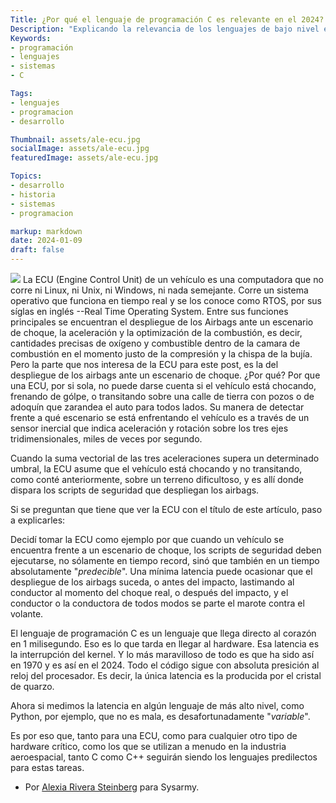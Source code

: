 ```yaml
---
Title: ¿Por qué el lenguaje de programación C es relevante en el 2024? ... Y lo seguirá siendo.
Description: "Explicando la relevancia de los lenguajes de bajo nivel en el mundo actual"
Keywords:
- programación
- lenguajes
- sistemas
- C

Tags:
- lenguajes
- programacion
- desarrollo

Thumbnail: assets/ale-ecu.jpg
socialImage: assets/ale-ecu.jpg
featuredImage: assets/ale-ecu.jpg

Topics:
- desarrollo
- historia
- sistemas
- programacion

markup: markdown
date: 2024-01-09
draft: false
---
```

![](assets/ale-ecu.jpg)
La ECU (Engine Control Unit) de un vehículo es una computadora que no corre ni Linux, ni Unix, ni Windows, ni nada semejante. Corre un sistema operativo que funciona en tiempo real y se los conoce como RTOS, por sus síglas en inglés --Real Time Operating System. 
Entre sus funciones principales se encuentran el despliegue de los Airbags ante un escenario de choque, la aceleración y la optimización de la combustión, es decir, cantidades precisas de oxígeno y combustible dentro de la camara de combustión en el momento justo de la compresión y la chispa de la bujía.  Pero la parte que nos interesa de la ECU para este post, es la del despliegue de los airbags ante un escenario de choque. 
¿Por qué? Por que una ECU, por si sola, no puede darse cuenta si el vehículo está chocando, frenando de gólpe, o transitando sobre una calle de tierra con pozos o de adoquín que zarandea el auto para todos lados.
Su manera de detectar frente a qué escenario se está enfrentando el vehículo es a través de un sensor inercial que indica aceleración y rotación sobre los tres ejes tridimensionales, miles de veces por segundo.

Cuando la suma vectorial de las tres aceleraciones supera un determinado umbral, la ECU asume que el vehículo está chocando y no transitando, como conté anteriormente, sobre un terreno dificultoso, y es allí donde dispara los scripts
de seguridad que despliegan los airbags.

Si se preguntan que tiene que ver la ECU con el título de este artículo, paso a explicarles:

Decidí tomar la ECU como ejemplo por que cuando un vehículo se encuentra frente a un escenario de choque, los scripts de seguridad deben ejecutarse, no sólamente en tiempo record, sinó que también en un tiempo absolutamente "_predecible_".
Una mínima latencia puede ocasionar que el despliegue de los airbags suceda, o antes del impacto, lastimando al conductor al momento del choque real, o después del impacto, y el conductor o la conductora de todos modos se parte el marote contra el volante.

El lenguaje de programación C es un lenguaje que llega directo al corazón en 1 milisegundo. Eso es lo que tarda en llegar al hardware. Esa latencia es la interrupción del kernel. Y lo más maravilloso de todo es que ha sido así en 1970 y es así en el 2024.
Todo el código sigue con absoluta presición al reloj del procesador. Es decir, la única latencia es la producida por el cristal de quarzo.

Ahora si medimos la latencia en algún lenguaje de más alto nivel, como Python, por ejemplo, que no es mala, es desafortunadamente "_variable_".

Es por eso que, tanto para una ECU, como para cualquier otro tipo de hardware crítico, como los que se utilizan a menudo en la industria aeroespacial, tanto C como C++ seguirán siendo los lenguajes predilectos para estas tareas.




* Por [Alexia Rivera Steinberg](https://twitter.com/alexiarsteinn) para Sysarmy.
